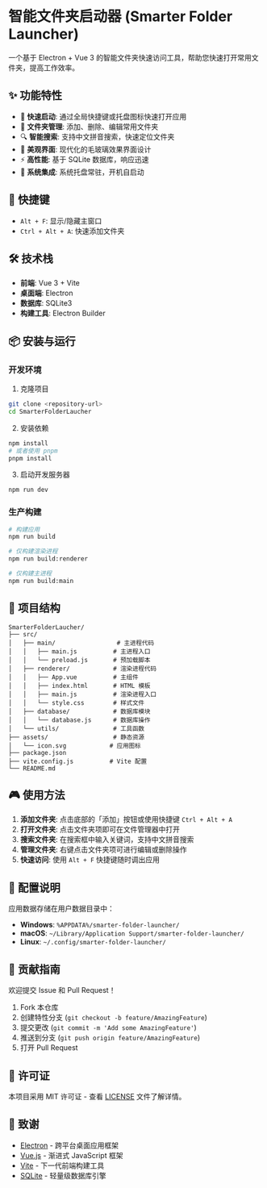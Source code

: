 # 智能文件夹启动器 (Smarter Folder Launcher)

一个基于 Electron + Vue 3 的智能文件夹快速访问工具，帮助您快速打开常用文件夹，提高工作效率。

## ✨ 功能特性

- 🚀 **快速启动**: 通过全局快捷键或托盘图标快速打开应用
- 📁 **文件夹管理**: 添加、删除、编辑常用文件夹
- 🔍 **智能搜索**: 支持中文拼音搜索，快速定位文件夹
- 🎨 **美观界面**: 现代化的毛玻璃效果界面设计
- ⚡ **高性能**: 基于 SQLite 数据库，响应迅速
- 🔧 **系统集成**: 系统托盘常驻，开机自启动

## 🎯 快捷键

- `Alt + F`: 显示/隐藏主窗口
- `Ctrl + Alt + A`: 快速添加文件夹

## 🛠️ 技术栈

- **前端**: Vue 3 + Vite
- **桌面端**: Electron
- **数据库**: SQLite3
- **构建工具**: Electron Builder

## 📦 安装与运行

### 开发环境

1. 克隆项目
```bash
git clone <repository-url>
cd SmarterFolderLaucher
```

2. 安装依赖
```bash
npm install
# 或者使用 pnpm
pnpm install
```

3. 启动开发服务器
```bash
npm run dev
```

### 生产构建

```bash
# 构建应用
npm run build

# 仅构建渲染进程
npm run build:renderer

# 仅构建主进程
npm run build:main
```

## 📁 项目结构

```
SmarterFolderLaucher/
├── src/
│   ├── main/                 # 主进程代码
│   │   ├── main.js          # 主进程入口
│   │   └── preload.js       # 预加载脚本
│   ├── renderer/            # 渲染进程代码
│   │   ├── App.vue          # 主组件
│   │   ├── index.html       # HTML 模板
│   │   ├── main.js          # 渲染进程入口
│   │   └── style.css        # 样式文件
│   ├── database/            # 数据库模块
│   │   └── database.js      # 数据库操作
│   └── utils/               # 工具函数
├── assets/                  # 静态资源
│   └── icon.svg            # 应用图标
├── package.json
├── vite.config.js          # Vite 配置
└── README.md
```

## 🎮 使用方法

1. **添加文件夹**: 点击底部的「添加」按钮或使用快捷键 `Ctrl + Alt + A`
2. **打开文件夹**: 点击文件夹项即可在文件管理器中打开
3. **搜索文件夹**: 在搜索框中输入关键词，支持中文拼音搜索
4. **管理文件夹**: 右键点击文件夹项可进行编辑或删除操作
5. **快速访问**: 使用 `Alt + F` 快捷键随时调出应用

## 🔧 配置说明

应用数据存储在用户数据目录中：
- **Windows**: `%APPDATA%/smarter-folder-launcher/`
- **macOS**: `~/Library/Application Support/smarter-folder-launcher/`
- **Linux**: `~/.config/smarter-folder-launcher/`

## 🤝 贡献指南

欢迎提交 Issue 和 Pull Request！

1. Fork 本仓库
2. 创建特性分支 (`git checkout -b feature/AmazingFeature`)
3. 提交更改 (`git commit -m 'Add some AmazingFeature'`)
4. 推送到分支 (`git push origin feature/AmazingFeature`)
5. 打开 Pull Request

## 📄 许可证

本项目采用 MIT 许可证 - 查看 [LICENSE](LICENSE) 文件了解详情。

## 🙏 致谢

- [Electron](https://www.electronjs.org/) - 跨平台桌面应用框架
- [Vue.js](https://vuejs.org/) - 渐进式 JavaScript 框架
- [Vite](https://vitejs.dev/) - 下一代前端构建工具
- [SQLite](https://www.sqlite.org/) - 轻量级数据库引擎

